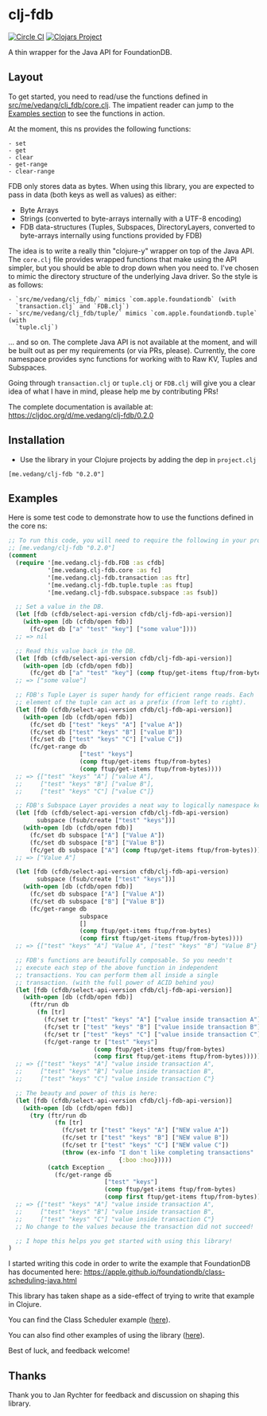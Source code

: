 # clj-fdb
[![Circle CI](https://circleci.com/gh/vedang/clj_fdb.svg?style=svg)](https://app.circleci.com/pipelines/github/vedang/clj_fdb)
[![Clojars Project](https://img.shields.io/clojars/v/me.vedang/clj-fdb.svg)](https://clojars.org/me.vedang/clj-fdb)

A thin wrapper for the Java API for FoundationDB.

## Layout

To get started, you need to read/use the functions defined in
[src/me/vedang/clj_fdb/core.clj](https://github.com/vedang/clj_fdb/blob/master/src/me/vedang/clj_fdb/core.clj).
The impatient reader can jump to the [Examples section](#examples) to
see the functions in action.

At the moment, this ns provides the following functions:

    - set
    - get
    - clear
    - get-range
    - clear-range


FDB only stores data as bytes. When using this library, you are
expected to pass in data (both keys as well as values) as either:
- Byte Arrays
- Strings (converted to byte-arrays internally with a UTF-8 encoding)
- FDB data-structures (Tuples, Subspaces, DirectoryLayers, converted
  to byte-arrays internally using functions provided by FDB)

The idea is to write a really thin "clojure-y" wrapper on top of the
Java API. The `core.clj` file provides wrapped functions that make
using the API simpler, but you should be able to drop down when you
need to. I've chosen to mimic the directory structure of the
underlying Java driver. So the style is as follows:

    - `src/me/vedang/clj_fdb/` mimics `com.apple.foundationdb` (with
      `transaction.clj` and `FDB.clj`)
    - `src/me/vedang/clj_fdb/tuple/` mimics `com.apple.foundationdb.tuple` (with
      `tuple.clj`)

... and so on. The complete Java API is not available at the moment,
and will be built out as per my requirements (or via PRs, please).
Currently, the core namespace provides sync functions for working with
to Raw KV, Tuples and Subspaces.

Going through `transaction.clj` or `tuple.clj` or `FDB.clj` will give
you a clear idea of what I have in mind, please help me by
contributing PRs!

The complete documentation is available at:
https://cljdoc.org/d/me.vedang/clj-fdb/0.2.0

## Installation

* Use the library in your Clojure projects by adding the dep in
  `project.clj`
```
[me.vedang/clj-fdb "0.2.0"]
```

## Examples

Here is some test code to demonstrate how to use the functions defined
in the core ns:
```clojure
;; To run this code, you will need to require the following in your project:
;; [me.vedang/clj-fdb "0.2.0"]
(comment
  (require '[me.vedang.clj-fdb.FDB :as cfdb]
           '[me.vedang.clj-fdb.core :as fc]
           '[me.vedang.clj-fdb.transaction :as ftr]
           '[me.vedang.clj-fdb.tuple.tuple :as ftup]
           '[me.vedang.clj-fdb.subspace.subspace :as fsub])

  ;; Set a value in the DB.
  (let [fdb (cfdb/select-api-version cfdb/clj-fdb-api-version)]
    (with-open [db (cfdb/open fdb)]
      (fc/set db ["a" "test" "key"] ["some value"])))
  ;; => nil

  ;; Read this value back in the DB.
  (let [fdb (cfdb/select-api-version cfdb/clj-fdb-api-version)]
    (with-open [db (cfdb/open fdb)]
      (fc/get db ["a" "test" "key"] (comp ftup/get-items ftup/from-bytes))))
  ;; => ["some value"]

  ;; FDB's Tuple Layer is super handy for efficient range reads. Each
  ;; element of the tuple can act as a prefix (from left to right).
  (let [fdb (cfdb/select-api-version cfdb/clj-fdb-api-version)]
    (with-open [db (cfdb/open fdb)]
      (fc/set db ["test" "keys" "A"] ["value A"])
      (fc/set db ["test" "keys" "B"] ["value B"])
      (fc/set db ["test" "keys" "C"] ["value C"])
      (fc/get-range db
                    ["test" "keys"]
                    (comp ftup/get-items ftup/from-bytes)
                    (comp ftup/get-items ftup/from-bytes))))
  ;; => {["test" "keys" "A"] ["value A"],
  ;;     ["test" "keys" "B"] ["value B"],
  ;;     ["test" "keys" "C"] ["value C"]}

  ;; FDB's Subspace Layer provides a neat way to logically namespace keys.
  (let [fdb (cfdb/select-api-version cfdb/clj-fdb-api-version)
        subspace (fsub/create ["test" "keys"])]
    (with-open [db (cfdb/open fdb)]
      (fc/set db subspace ["A"] ["Value A"])
      (fc/set db subspace ["B"] ["Value B"])
      (fc/get db subspace ["A"] (comp ftup/get-items ftup/from-bytes))))
  ;; => ["Value A"]

  (let [fdb (cfdb/select-api-version cfdb/clj-fdb-api-version)
        subspace (fsub/create ["test" "keys"])]
    (with-open [db (cfdb/open fdb)]
      (fc/set db subspace ["A"] ["Value A"])
      (fc/set db subspace ["B"] ["Value B"])
      (fc/get-range db
                    subspace
                    []
                    (comp ftup/get-items ftup/from-bytes)
                    (comp first ftup/get-items ftup/from-bytes))))
  ;; => {["test" "keys" "A"] "Value A", ["test" "keys" "B"] "Value B"}

  ;; FDB's functions are beautifully composable. So you needn't
  ;; execute each step of the above function in independent
  ;; transactions. You can perform them all inside a single
  ;; transaction. (with the full power of ACID behind you)
  (let [fdb (cfdb/select-api-version cfdb/clj-fdb-api-version)]
    (with-open [db (cfdb/open fdb)]
      (ftr/run db
        (fn [tr]
          (fc/set tr ["test" "keys" "A"] ["value inside transaction A"])
          (fc/set tr ["test" "keys" "B"] ["value inside transaction B"])
          (fc/set tr ["test" "keys" "C"] ["value inside transaction C"])
          (fc/get-range tr ["test" "keys"]
                        (comp ftup/get-items ftup/from-bytes)
                        (comp first ftup/get-items ftup/from-bytes))))))
  ;; => {["test" "keys" "A"] "value inside transaction A",
  ;;     ["test" "keys" "B"] "value inside transaction B",
  ;;     ["test" "keys" "C"] "value inside transaction C"}

  ;; The beauty and power of this is here:
  (let [fdb (cfdb/select-api-version cfdb/clj-fdb-api-version)]
    (with-open [db (cfdb/open fdb)]
      (try (ftr/run db
             (fn [tr]
               (fc/set tr ["test" "keys" "A"] ["NEW value A"])
               (fc/set tr ["test" "keys" "B"] ["NEW value B"])
               (fc/set tr ["test" "keys" "C"] ["NEW value C"])
               (throw (ex-info "I don't like completing transactions"
                               {:boo :hoo}))))
           (catch Exception _
             (fc/get-range db
                           ["test" "keys"]
                           (comp ftup/get-items ftup/from-bytes)
                           (comp first ftup/get-items ftup/from-bytes))))))
  ;; => {["test" "keys" "A"] "value inside transaction A",
  ;;     ["test" "keys" "B"] "value inside transaction B",
  ;;     ["test" "keys" "C"] "value inside transaction C"}
  ;; No change to the values because the transaction did not succeed!

  ;; I hope this helps you get started with using this library!
)
```

I started writing this code in order to write the example
that FoundationDB has documented here:
https://apple.github.io/foundationdb/class-scheduling-java.html

This library has taken shape as a side-effect of trying to write that
example in Clojure.

You can find the Class Scheduler example
([here](https://github.com/vedang/farstar/blob/master/src/farstar/class_scheduling.clj)).

You can also find other examples of using the library
([here](https://github.com/vedang/farstar)).

Best of luck, and feedback welcome!

## Thanks

Thank you to Jan Rychter for feedback and discussion on shaping this library.
